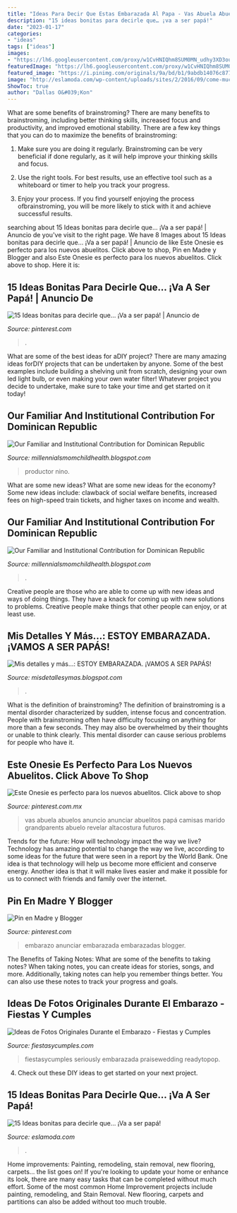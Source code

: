 ```yaml
---
title: "Ideas Para Decir Que Estas Embarazada Al Papa - Vas Abuela Abuelos Anuncio Anunciar Abuelitos Papá Camisas Marido Grandparents Abuelo Revelar Altacostura Futuros"
description: "15 ideas bonitas para decirle que… ¡va a ser papá!"
date: "2023-01-17"
categories:
- "ideas"
tags: ["ideas"]
images:
- "https://lh6.googleusercontent.com/proxy/w1CvHNIQhm8SUM0MN_udhy3XD3ouEL6_4P43RZym9OY1dFDlV0316u7Ce1nhhHG4iefdWdAWsDiMVejaAMew12KkbmE=w1200-h630-n-k-no-nu"
featuredImage: "https://lh6.googleusercontent.com/proxy/w1CvHNIQhm8SUM0MN_udhy3XD3ouEL6_4P43RZym9OY1dFDlV0316u7Ce1nhhHG4iefdWdAWsDiMVejaAMew12KkbmE=w1200-h630-n-k-no-nu"
featured_image: "https://i.pinimg.com/originals/9a/bd/b1/9abdb14076c8776765f5622ffa41096a.png"
image: "http://eslamoda.com/wp-content/uploads/sites/2/2016/09/come-muchas.jpg"
ShowToc: true
author: "Dallas O&#039;Kon"
---
```



What are some benefits of brainstroming?
There are many benefits to brainstroming, including better thinking skills, increased focus and productivity, and improved emotional stability. There are a few key things that you can do to maximize the benefits of brainstroming:
1. Make sure you are doing it regularly. Brainstroming can be very beneficial if done regularly, as it will help improve your thinking skills and focus.

2. Use the right tools. For best results, use an effective tool such as a whiteboard or timer to help you track your progress.

3. Enjoy your process. If you find yourself enjoying the process ofbrainstroming, you will be more likely to stick with it and achieve successful results.

	

		
searching about 15 Ideas bonitas para decirle que… ¡Va a ser papá! | Anuncio de you've visit to the right page. We have 8 Images about 15 Ideas bonitas para decirle que… ¡Va a ser papá! | Anuncio de like Este Onesie es perfecto para los nuevos abuelitos. Click above to shop, Pin en Madre y Blogger and also Este Onesie es perfecto para los nuevos abuelitos. Click above to shop. Here it is:
		
    
## 15 Ideas Bonitas Para Decirle Que… ¡Va A Ser Papá! | Anuncio De

<img loading=lazy src="https://i.pinimg.com/originals/9a/bd/b1/9abdb14076c8776765f5622ffa41096a.png" onerror="this.onerror=null;this.src='https://tse1.mm.bing.net/th?id=OIP.mDIj36zGKdt06QqO4JEPbAHaIJ&amp;pid=15.1';" alt="15 Ideas bonitas para decirle que… ¡Va a ser papá! | Anuncio de">

_Source: pinterest.com_

>. 

	

What are some of the best ideas for aDIY project?
There are many amazing ideas forDIY projects that can be undertaken by anyone. Some of the best examples include building a shelving unit from scratch, designing your own led light bulb, or even making your own water filter! Whatever project you decide to undertake, make sure to take your time and get started on it today!

    
## Our Familiar And Institutional Contribution For Dominican Republic

<img loading=lazy src="https://lh6.googleusercontent.com/proxy/w1CvHNIQhm8SUM0MN_udhy3XD3ouEL6_4P43RZym9OY1dFDlV0316u7Ce1nhhHG4iefdWdAWsDiMVejaAMew12KkbmE=w1200-h630-n-k-no-nu" onerror="this.onerror=null;this.src='https://tse3.mm.bing.net/th?id=OIP.BWTFPa-hRCa8Nvjsh6pO_gHaFj&amp;pid=15.1';" alt="Our Familiar and Institutional Contribution for Dominican Republic">

_Source: millennialsmomchildhealth.blogspot.com_

>productor nino. 

	

What are some new ideas?
What are some new ideas for the economy? 
Some new ideas include: clawback of social welfare benefits, increased fees on high-speed train tickets, and higher taxes on income and wealth.

    
## Our Familiar And Institutional Contribution For Dominican Republic

<img loading=lazy src="https://lh5.googleusercontent.com/proxy/0xgVTTp1ifScHEXsPIkjanMg-ROvaV70h4cLja2Nvn3y5mI_ztGh8mrsbCSIQpMza8d9FFvEq3nXh7d6yC5RftcPDYE=w1200-h630-n-k-no-nu" onerror="this.onerror=null;this.src='https://tse4.mm.bing.net/th?id=OIP.MsaDZ3jzGqIK4lQ-FmNqsAHaFj&amp;pid=15.1';" alt="Our Familiar and Institutional Contribution for Dominican Republic">

_Source: millennialsmomchildhealth.blogspot.com_

>. 

	

Creative people are those who are able to come up with new ideas and ways of doing things. They have a knack for coming up with new solutions to problems. Creative people make things that other people can enjoy, or at least use.

    
## Mis Detalles Y Más...: ESTOY EMBARAZADA. ¡VAMOS A SER PAPÁS!

<img loading=lazy src="https://1.bp.blogspot.com/-cClYM2MBP7A/XUp_jcSnPKI/AAAAAAAAcBE/cEd_sr7-fdouyUNf7tp0VBsWNExsSDr5gCLcBGAs/s1600/IMG_20190620_170036_650.jpg" onerror="this.onerror=null;this.src='https://tse2.mm.bing.net/th?id=OIP.mjmWWftsCH7RYuwCC5m1mwHaHa&amp;pid=15.1';" alt="Mis detalles y más...: ESTOY EMBARAZADA. ¡VAMOS A SER PAPÁS!">

_Source: misdetallesymas.blogspot.com_

>. 

	

What is the definition of brainstroming?
The definition of brainstroming is a mental disorder characterized by sudden, intense focus and concentration. People with brainstroming often have difficulty focusing on anything for more than a few seconds. They may also be overwhelmed by their thoughts or unable to think clearly. This mental disorder can cause serious problems for people who have it.

    
## Este Onesie Es Perfecto Para Los Nuevos Abuelitos. Click Above To Shop

<img loading=lazy src="https://i.pinimg.com/originals/40/0f/91/400f914dccab7235ffac922b28c5d0a1.jpg" onerror="this.onerror=null;this.src='https://tse2.mm.bing.net/th?id=OIP.hq_EpbBBjkD6K6gluXy4WgHaLT&amp;pid=15.1';" alt="Este Onesie es perfecto para los nuevos abuelitos. Click above to shop">

_Source: pinterest.com.mx_

>vas abuela abuelos anuncio anunciar abuelitos papá camisas marido grandparents abuelo revelar altacostura futuros. 

	

Trends for the future: How will technology impact the way we live?
Technology has amazing potential to change the way we live, according to some ideas for the future that were seen in a report by the World Bank. One idea is that technology will help us become more efficient and conserve energy. Another idea is that it will make lives easier and make it possible for us to connect with friends and family over the internet.

    
## Pin En Madre Y Blogger

<img loading=lazy src="https://i.pinimg.com/originals/b7/66/2f/b7662f74d46693b2295470c93db10e0e.png" onerror="this.onerror=null;this.src='https://tse1.mm.bing.net/th?id=OIP.SOaw97spN9O2KSfKcwh5qwHaLG&amp;pid=15.1';" alt="Pin en Madre y Blogger">

_Source: pinterest.com_

>embarazo anunciar embarazada embarazadas blogger. 

	

The Benefits of Taking Notes: What are some of the benefits to taking notes?
When taking notes, you can create ideas for stories, songs, and more. Additionally, taking notes can help you remember things better. You can also use these notes to track your progress and goals.

    
## Ideas De Fotos Originales Durante El Embarazo - Fiestas Y Cumples

<img loading=lazy src="https://fiestasycumples.com/wp-content/uploads/2016/06/divertidas-fotos-durante-el-embarazo-273x600.jpg" onerror="this.onerror=null;this.src='https://tse3.mm.bing.net/th?id=OIP._hmqwPNmGs-1GrS4lVpZwwAAAA&amp;pid=15.1';" alt="Ideas de Fotos Originales Durante el Embarazo - Fiestas y Cumples">

_Source: fiestasycumples.com_

>fiestasycumples seriously embarazada praisewedding readytopop. 

	

4. Check out these DIY ideas to get started on your next project.

    
## 15 Ideas Bonitas Para Decirle Que… ¡Va A Ser Papá!

<img loading=lazy src="http://eslamoda.com/wp-content/uploads/sites/2/2016/09/come-muchas.jpg" onerror="this.onerror=null;this.src='https://tse4.mm.bing.net/th?id=OIP.JTgvRj8POfI2-SS_0thlcgHaJ4&amp;pid=15.1';" alt="15 Ideas bonitas para decirle que… ¡Va a ser papá!">

_Source: eslamoda.com_

>. 

	

Home improvements: Painting, remodeling, stain removal, new flooring, carpets... the list goes on!
If you're looking to update your home or enhance its look, there are many easy tasks that can be completed without much effort. Some of the most common Home Improvement projects include painting, remodeling, and Stain Removal. New flooring, carpets and partitions can also be added without too much trouble.

